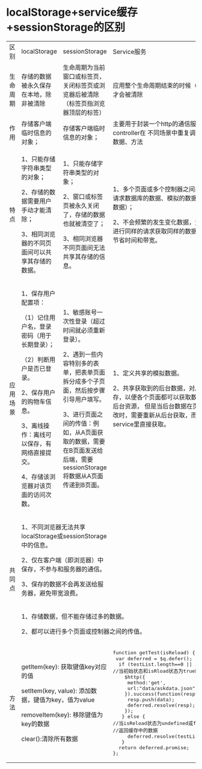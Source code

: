 # localStorage+service缓存+sessionStorage的区别
<table width="100%" style="table-layout:fixed">
   <tr>
      <td style="100px">区别</td>
      <td style="width:25%">localStorage  </td>
      <td>sessionStorage  </td>
      <td>Service服务</td>
   </tr>
   <tr>
      <td>生命周期</td>
      <td style="width:25%">存储的数据被永久保存在本地，除非被清除</td>
      <td>生命周期为当前窗口或标签页，关闭标签页或浏览器后被清除（标签页指浏览器顶层的标签）</td>
      <td>应用整个生命周期结束的时候（关闭浏览器）才会被清除</td>
   </tr>
   <tr>
      <td>作用</td> 
      <td style="width:25%">存储客户端临时信息的对象；</td>
      <td>存储客户端临时信息的对象；</td>
      <td>主要用于封装一个http的通信服务以便于不同的controller在
         不同场景中重复调用，提供共享的数据、方法
      </td>
   </tr>
   <tr>
      <td>特点</td>
      <td style="width:25%">
         <p>1、只能存储字符串类型的对象；&nbsp;</p>
         <p>2、存储的数据需要用户手动才能清除；</p>
         <p>3、相同浏览器的不同页面间可以共享其存储的数据。</p>
      </td>
      <td>
         <p>1、只能存储字符串类型的对象；</p>
         <p>2、窗口或标签页被永久关闭了，存储的数据也就被清空了；</p>
         <p>3、相同浏览器不同页面间无法共享其存储的信息。</p>
      </td>
      <td>
         <p>1、多个页面或多个控制器之间共享数据（包括请求数据库的数据、模拟的数据和用户输入的数据）；</p>
         <p> 2、不会频繁的发生变化数据，无需重复向后台进行同样的请求获取同样的数据，而用缓存来节省时间和带宽。</p>
      </td>
   </tr>
   <tr>
      <td>应用场景</td>
      <td style="width:25%">
        <p>1、保存用户配置项：</p>
        <p>（1）记住用户名，登录密码（用于长期登录）；</p>
        <p>（2）判断用户是否已登录。</p>
        <p>2、保存用户的购物车信息。</p>
        <p>3、离线操作：离线可以保存，有网络直接提交。</p>
        <p>4、存储该浏览器对该页面的访问次数。</p>
      </td>
      <td>
        <p>1、敏感账号一次性登录（超过时间就必须重新登录）。</p>
        <p>2、遇到一些内容特别多的表单，把表单页面拆分成多个子页面，然后按步骤引导用户填写。</p>
        <p>3、进行页面之间的传值：例如，从A页面获取的数据，需要在B页面发送给后端，需要sessionStorage将数据从A页面传递到B页面。</p>
      </td>
      <td>
        <p>1、定义共享的模拟数据。</p>
        <p>2、共享获取到的后台数据，对后台数据进行缓存，以便各个页面都可以获取数据，节约请求后台资源，
           但是当后台数据在页面上被用户修改时，需要重新从后台获取，而不能直接从service里直接获取。</p>
      </td>
   </tr>
   <tr>
      <td rowspan="2">共同点</td>
      <td colspan="2" style="width:50%">
        <p>1、不同浏览器无法共享localStorage或sessionStorage中的信息。</p>
        <p>2、仅在客户端（即浏览器）中保存，不参与和服务器的通信。</p>
        <p>3、保存的数据不会再发送给服务器，避免带宽浪费。</p>
      </td>
      <td></td>
   </tr>
   <tr>
      <td colspan="3">
        <p>1、存储数据，但不能存储过多的数据。</p>
        <p>2、都可以进行多个页面或控制器之间的传值。</p>
      </td>
   </tr>
   <tr>
      <td>方法</td>
      <td colspan="2" style="width:80%">
        <p>getItem(key): 获取键值key对应的值</p>
        <p>setItem(key, value): 添加数据，键值为key，值为value</p>
        <p>removeItem(key): 移除键值为key的数据</p>
        <p>clear():清除所有数据</p>
      </td>
      <td>
<pre>
function getTest(isReload) { //用户传入状态
 var deferred = $q.defer();
  if (testList.length==0 || isReload) { 
//当初始状态和isRload状态为true时，向后台请求数据
    $http({
     method:'get',
     url:"data/askdata.json",
    }).success(function(resp){
     resp.push(data);
     deferred.resolve(resp);
    });
   } else {
//当isReload状态为undefined或false时，
//返回缓存中的数据
     deferred.resolve(testList);
   }
  return deferred.promise;
};
</pre>
      </td>
   </tr>
</table>
